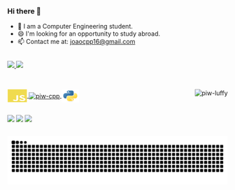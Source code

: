 ### Hi there 👋

- 🔭 I am a Computer Engineering student.
- 😄 I'm looking for an opportunity to study abroad.
- 📫 Contact me at: joaocpp16@gmail.com
##
 <div>
  <a href="https://github.com/piwzin">
  <img height="150em" src="https://github-readme-stats.vercel.app/api?username=piwzin&show_icons=true&theme=github_dark&include_all_commits=true&count_private=true"/>
  <img height="150em" src="https://github-readme-stats.vercel.app/api/top-langs/?username=piwzin&layout=compact&langs_count=7&theme=github_dark"/>
</div>

 ##  

 <div style="display: inline_block"><br>
  <img align="center" alt="piw-Js" height="30" width="45" src="https://raw.githubusercontent.com/devicons/devicon/master/icons/javascript/javascript-plain.svg">
  <img align="center" alt="piw-cpp" height="30" width="64" src="https://img.shields.io/badge/C%2B%2B-00599C?style=for-the-badge&logo=c%2B%2B&logoColor=white">
  <img align="center" alt="piw-Python" height="30" width="40" src="https://raw.githubusercontent.com/devicons/devicon/master/icons/python/python-original.svg">
  <img align="right" alt="piw-luffy" src="https://i2.wp.com/sempreupdate.com.br/wp-content/uploads/2019/10/tux-linux-gif.gif?resize=256%2C256&ssl=1">

</div>
  
  
 
 ##
  
 <div> 
  <a href="https://instagram.com/joaovpp_" target="_blank"><img src="https://img.shields.io/badge/-Instagram-%23E4405F?style=for-the-badge&logo=instagram&logoColor=white" target="_blank"></a>
  <a href = "mailto:joaocpp16@gmail.com"><img src="https://img.shields.io/badge/-Gmail-%23333?style=for-the-badge&logo=gmail&logoColor=white" target="_blank"></a>
  <a href="https://www.linkedin.com/in/joaovpacheco" target="_blank"><img src="https://img.shields.io/badge/-LinkedIn-%230077B5?style=for-the-badge&logo=linkedin&logoColor=white" target="_blank"></a> 
  
  ##
 
  ![Snake animation](https://github.com/piwzin/cobrinha/blob/output/github-contribution-grid-snake.svg)
 
</div> 
  
